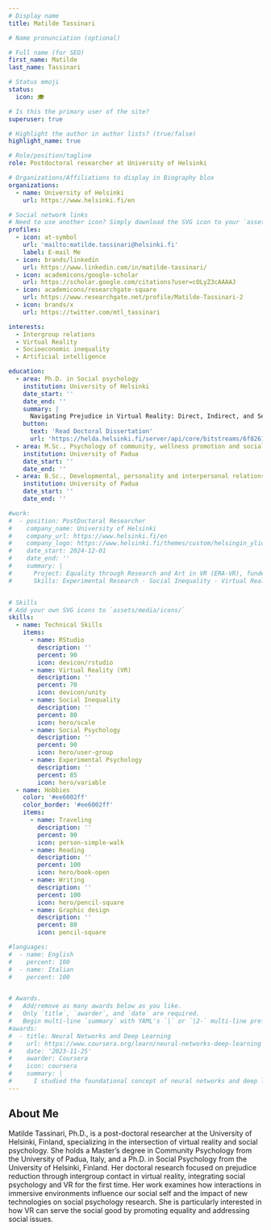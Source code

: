 ```yaml
---
# Display name
title: Matilde Tassinari

# Name pronunciation (optional)

# Full name (for SEO)
first_name: Matilde
last_name: Tassinari

# Status emoji
status:
  icon: 🎓

# Is this the primary user of the site?
superuser: true

# Highlight the author in author lists? (true/false)
highlight_name: true

# Role/position/tagline
role: Postdoctoral researcher at University of Helsinki

# Organizations/Affiliations to display in Biography blox
organizations:
  - name: University of Helsinki
    url: https://www.helsinki.fi/en

# Social network links
# Need to use another icon? Simply download the SVG icon to your `assets/media/icons/` folder.
profiles:
  - icon: at-symbol
    url: 'mailto:matilde.tassinari@helsinki.fi'
    label: E-mail Me
  - icon: brands/linkedin
    url: https://www.linkedin.com/in/matilde-tassinari/
  - icon: academicons/google-scholar
    url: https://scholar.google.com/citations?user=cOLyZ3cAAAAJ
  - icon: academicons/researchgate-square
    url: https://www.researchgate.net/profile/Matilde-Tassinari-2    
  - icon: brands/x
    url: https://twitter.com/mtl_tassinari

interests:
  - Intergroup relations
  - Virtual Reality
  - Socioeconomic inequality
  - Artificial intelligence

education:
  - area: Ph.D. in Social psychology
    institution: University of Helsinki
    date_start: ''
    date_end: ''
    summary: |
      Navigating Prejudice in Virtual Reality: Direct, Indirect, and Secondary Transfer Effects of Positive and Negative Intergroup Contact in VR. Supervisors: Jasinskaja-Lahti, Inga; Jääskeläinen, Iiro; Harjunen, Ville Johannes.
    button:
      text: 'Read Doctoral Dissertation'
      url: 'https://helda.helsinki.fi/server/api/core/bitstreams/6f826174-af07-4039-b1fc-6be58341beff/content'
  - area: M.Sc., Psychology of community, wellness promotion and social change
    institution: University of Padua
    date_start: ''
    date_end: ''
  - area: B.Sc., Developmental, personality and interpersonal relationships psychology
    institution: University of Padua
    date_start: ''
    date_end: ''

#work:
#  - position: PostDoctoral Researcher
#    company_name: University of Helsinki
#    company_url: https://www.helsinki.fi/en
#    company_logo: https://www.helsinki.fi/themes/custom/helsingin_yliopisto/images/share/share.png
#    date_start: 2024-12-01
#    date_end: ''
#    summary: |
#      Project: Equality through Research and Art in VR (ERA-VR), funded by Kone Foundation
#      Skills: Experimental Research · Social Inequality · Virtual Reality (VR) · Social Psychology · Experimental Psychology


# Skills
# Add your own SVG icons to `assets/media/icons/`
skills:
  - name: Technical Skills
    items:
      - name: RStudio
        description: ''
        percent: 90
        icon: devicon/rstudio
      - name: Virtual Reality (VR)
        description: ''
        percent: 70
        icon: devicon/unity
      - name: Social Inequality
        description: ''
        percent: 80
        icon: hero/scale
      - name: Social Psychology
        description: ''
        percent: 90
        icon: hero/user-group
      - name: Experimental Psychology
        description: ''
        percent: 85
        icon: hero/variable
  - name: Hobbies
    color: '#ee6002ff'
    color_border: '#ee6002ff'
    items:
      - name: Traveling
        description: ''
        percent: 90
        icon: person-simple-walk
      - name: Reading
        description: ''
        percent: 100
        icon: hero/book-open
      - name: Writing
        description: ''
        percent: 100
        icon: hero/pencil-square
      - name: Graphic design
        description: ''
        percent: 80
        icon: pencil-square

#languages:
#  - name: English
#    percent: 100
#  - name: Italian
#    percent: 100


# Awards.
#   Add/remove as many awards below as you like.
#   Only `title`, `awarder`, and `date` are required.
#   Begin multi-line `summary` with YAML's `|` or `|2-` multi-line prefix and indent 2 spaces below.
#awards:
#  - title: Neural Networks and Deep Learning
#    url: https://www.coursera.org/learn/neural-networks-deep-learning
#    date: '2023-11-25'
#    awarder: Coursera
#    icon: coursera
#    summary: |
#      I studied the foundational concept of neural networks and deep learning. By the end, I was familiar with the significant technological trends driving the rise of deep learning; build, train, and apply fully connected deep neural networks; implement efficient (vectorized) neural networks; identify key parameters in a neural network’s architecture; and apply deep learning to your own applications.
---
```


## About Me

Matilde Tassinari, Ph.D., is a post-doctoral researcher at the University of Helsinki, Finland, specializing in the intersection of virtual reality and social psychology. She holds a Master’s degree in Community Psychology from the University of Padua, Italy, and a Ph.D. in Social Psychology from the University of Helsinki, Finland. Her doctoral research focused on prejudice reduction through intergroup contact in virtual reality, integrating social psychology and VR for the first time. Her work examines how interactions in immersive environments influence our social self and the impact of new technologies on social psychology research. She is particularly interested in how VR can serve the social good by promoting equality and addressing social issues.